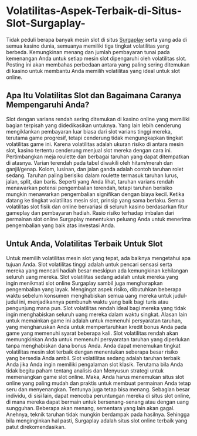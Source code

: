 # Volatilitas-Aspek-Terbaik-di-Situs-Slot-Surgaplay-
Tidak peduli berapa banyak mesin slot di situs <a href="https://209.97.169.7/">Surgaplay</a> serta yang ada di semua kasino dunia, semuanya memiliki tiga tingkat volatilitas yang berbeda. Kemungkinan menang dan jumlah pembayaran tunai pada kemenangan Anda untuk setiap mesin slot dipengaruhi oleh volatilitas slot. Posting ini akan membahas perbedaan antara yang paling sering ditemukan di kasino untuk membantu Anda memilih volatilitas yang ideal untuk slot online. 
<h2>Apa Itu Volatilitas Slot dan Bagaimana Caranya Mempengaruhi Anda?</h2>
Slot dengan varians rendah sering ditemukan di kasino online yang memiliki bagian terpisah yang didedikasikan untuknya. Yang lain lebih cenderung mengiklankan pembayaran luar biasa dari slot varians tinggi mereka, terutama game progresif, tetapi cenderung tidak mengungkapkan tingkat volatilitas game ini. Karena volatilitas adalah ukuran risiko di antara mesin slot, kasino tertentu cenderung menjual slot mereka dengan cara ini. Pertimbangkan meja roulette dan berbagai taruhan yang dapat ditempatkan di atasnya. Varian terendah pada tabel diwakili oleh hitam/merah dan ganjil/genap. Kolom, lusinan, dan jalan ganda adalah contoh taruhan rolet sedang. Taruhan paling berisiko dalam roulette termasuk taruhan lurus, jalan, split, dan baris.
Seperti yang Anda lihat, taruhan varians rendah menawarkan potensi pengembalian terendah, tetapi taruhan berisiko mungkin menawarkan pengembalian signifikan dengan biaya kecil. Ketika datang ke tingkat volatilitas mesin slot, prinsip yang sama berlaku. Semua volatilitas slot fisik dan online bervariasi di seluruh kasino berdasarkan fitur gameplay dan pembayaran hadiah. Rasio risiko terhadap imbalan dari permainan slot online Surgaplay menentukan peluang Anda untuk menerima pengembalian yang baik atas investasi Anda.
<h2>Untuk Anda, Volatilitas Terbaik Untuk Slot</h2>
Untuk memilih volatilitas mesin slot yang tepat, ada baiknya mengetahui apa tujuan Anda. Slot volatilitas tinggi adalah untuk pencari sensasi serta mereka yang mencari hadiah besar meskipun ada kemungkinan kehilangan seluruh uang mereka. Slot volatilitas sedang adalah untuk mereka yang ingin menikmati slot online Surgaplay sambil juga mengharapkan pengembalian yang layak. Mengingat aspek risiko, dibutuhkan beberapa waktu sebelum konsumen menghabiskan semua uang mereka untuk judul-judul ini, menjadikannya pembunuh waktu yang baik bagi turis atau pengunjung mana pun.
Slot volatilitas rendah ideal bagi mereka yang tidak ingin menghabiskan seluruh uang mereka dalam waktu singkat. Alasan lain untuk memainkan game ini adalah untuk memenuhi persyaratan taruhan, yang mengharuskan Anda untuk mempertaruhkan kredit bonus Anda pada game yang memenuhi syarat beberapa kali. Slot volatilitas rendah akan memungkinkan Anda untuk memenuhi persyaratan taruhan yang diperlukan tanpa menghabiskan dana bonus Anda.
Anda dapat menemukan tingkat volatilitas mesin slot terbaik dengan menentukan seberapa besar risiko yang bersedia Anda ambil. Slot volatilitas sedang adalah taruhan terbaik Anda jika Anda ingin memiliki pengalaman slot klasik. Terutama bila Anda tidak begitu paham tentang analisis dan Menyusun strategi untuk memenangkan game slot online. Maka, Anda harus menemukan situs slot online yang paling mudah dan praktis untuk membuat permainan Anda tetap seru dan menyenangkan. Tentunya juga tetap bisa menang. 
Sebagian besar individu, di sisi lain, dapat mencoba peruntungan mereka di situs slot online, di mana mereka dapat bermain untuk bersenang-senang atau dengan uang sungguhan. Beberapa akan menang, sementara yang lain akan gagal. Anehnya, teknik taruhan tidak mungkin berdampak pada hasilnya. Sehingga bila menginginkan hal pasti, Surgaplay adalah situs slot online terbaik yang patut direkomendasikan.
